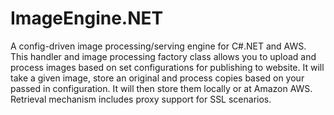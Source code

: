 ImageEngine.NET
===============

A config-driven image processing/serving engine for C#.NET and AWS.
This handler and image processing factory class allows you to upload and process images based on set configurations for publishing to website.  It will take a given image, store an original and process copies based on your passed in configuration.  It will then store them locally or at Amazon AWS.  Retrieval mechanism includes proxy support for SSL scenarios.
